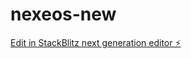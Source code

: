 # nexeos-new

[Edit in StackBlitz next generation editor ⚡️](https://stackblitz.com/~/github.com/NexeosAI/nexeos-new)
